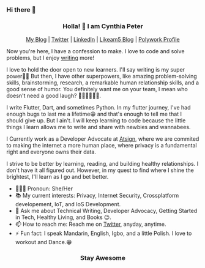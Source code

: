 ### Hi there 👋

<!--
**CynthiaPeter/CynthiaPeter** is a ✨ _special_ ✨ repository because its `README.md` (this file) appears on your GitHub profile.


- 🔭 I’m currently working on ...
- 🌱 I’m currently learning ...
- 👯 I’m looking to collaborate on ...
- 🤔 I’m looking for help with ...
- 💬 Ask me about ...
- 📫 How to reach me: ...
- 😄 Pronouns: ...
- ⚡ Fun fact: ...
-->


<h3 align="center"> Holla! 👋  I am Cynthia Peter </h3>

<p align="center">
  <a href="https://cynthiapeter.com">My Blog</a> |
  <a href="https://twitter.com/iamCynthiaPeter">Twitter</a> |
  <a href="https://www.linkedin.com/in/cynthiapeter/">LinkedIn</a> |
  <a href="https://likeamfive.tech/">Likeam5 Blog</a> |
  <a href="https://www.polywork.com/iamcynthiapeter/">Polywork Profile</a>
</p>

Now you're here, I have a confession to make. I love to code and solve problems, but I enjoy [writing](https://medium.com/@musingsthengrowth) more!

I love to hold the door open to new learners. I'll say writing is my super power💪🏿 But then, I have other superpowers, like amazing problem-solving skills, brainstorming, research, a remarkable human relationship skills, and a good sense of humor. You definitely want me on your team, I mean who doesn't need a good laugh? 🤷🏿‍♀️🤷🏿‍♀️.

I write Flutter, Dart, and sometimes Python. In my flutter journey, I've had enough bugs to last me a lifetime😁 and that's enough to tell me that I should give up. But I ain't. I will keep learning to code because the little things I learn allows me to write and share with newbies and wannabees. 

I Currently work as a Developer Advocate at [Atsign](https://atsign.com/), where we are commited to making the internet a more human place, where privacy is a fundamental right and everyone owns their data.

I strive to be better by learning, reading, and building healthy relationships. I don't have it all figured out. However, in my quest to find where I shine the brightest, I'll learn as I go and bet better.

- 👩🏾‍💻 Pronoun: She/Her
- 📚 My current interests: Privacy, Internet Security, Crossplatform developement, IoT, and IoS Development.
- 💬 Ask me about Technical Writing, Developer Advocacy, Getting Started in Tech, Healthy Living, and Books 😉.
- 📫 How to reach me: Reach me on [Twitter](https://twitter.com/iamCynthiaPeter), anyday, anytime.
- ⚡ Fun fact: I speak Mandarin, English, Igbo, and a little Polish. I love to workout and Dance.😁

<h3 align="center"> Stay Awesome </h3>
